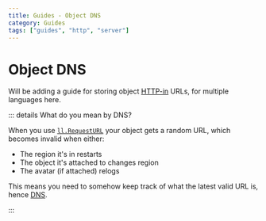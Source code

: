 ```yaml
---
title: Guides - Object DNS
category: Guides
tags: ["guides", "http", "server"]
---
```


# Object DNS <Badge type="info" text="work in progress" />

Will be adding a guide for storing object [HTTP-in](https://wiki.secondlife.com/wiki/LSL_HTTP_server) URLs, for multiple languages here.

::: details What do you mean by DNS?

When you use [`ll.RequestURL`](https://wiki.secondlife.com/wiki/LlRequestURL) your object gets a random URL, which becomes invalid when either:

- The region it's in restarts
- The object it's attached to changes region
- The avatar (if attached) relogs

This means you need to somehow keep track of what the latest valid URL is, hence [DNS](https://en.wikipedia.org/wiki/Domain_Name_System).

:::
